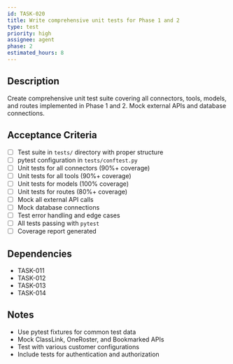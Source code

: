```yaml
---
id: TASK-020
title: Write comprehensive unit tests for Phase 1 and 2
type: test
priority: high
assignee: agent
phase: 2
estimated_hours: 8
---
```


## Description
Create comprehensive unit test suite covering all connectors, tools, models, and routes implemented in Phase 1 and 2. Mock external APIs and database connections.

## Acceptance Criteria
- [ ] Test suite in `tests/` directory with proper structure
- [ ] pytest configuration in `tests/conftest.py`
- [ ] Unit tests for all connectors (90%+ coverage)
- [ ] Unit tests for all tools (90%+ coverage)
- [ ] Unit tests for models (100% coverage)
- [ ] Unit tests for routes (80%+ coverage)
- [ ] Mock all external API calls
- [ ] Mock database connections
- [ ] Test error handling and edge cases
- [ ] All tests passing with `pytest`
- [ ] Coverage report generated

## Dependencies
- TASK-011
- TASK-012
- TASK-013
- TASK-014

## Notes
- Use pytest fixtures for common test data
- Mock ClassLink, OneRoster, and Bookmarked APIs
- Test with various customer configurations
- Include tests for authentication and authorization
